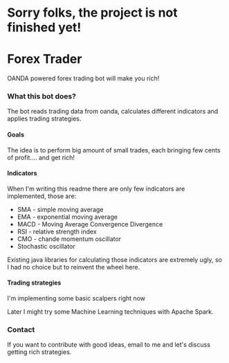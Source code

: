 # Sorry folks, the project is not finished yet!

# Forex Trader
OANDA powered forex trading bot will make you rich!

### What this bot does?
The bot reads trading data from oanda, calculates different indicators and applies trading strategies. 

#### Goals
The idea is to perform big amount of small trades, each bringing few cents of profit.... and get rich!

#### Indicators
When I'm writing this readme there are only few indicators are implemented, those are:
* SMA - simple moving average
* EMA - exponential moving average
* MACD - Moving Average Convergence Divergence
* RSI - relative strength index
* CMO - chande momentum oscillator
* Stochastic oscillator

Existing java libraries for calculating those indicators are extremely ugly, so I had no choice but to reinvent the wheel here.
#### Trading strategies
I'm implementing some basic scalpers right now

Later I might try some Machine Learning techniques with Apache Spark.

### Contact
If you want to contribute with good ideas, email to me and let's discuss getting rich strategies.
